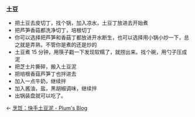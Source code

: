 ### 土豆

 -   把土豆去皮切丁，找个锅，加入凉水，土豆丁放进去开始煮
 -   把芦笋香菇都洗净切丁，培根切丁
 -   你可以选择把芦笋和香菇丁都放进开水断生，也可以选择用小锅小炒一下，总之就是弄熟，不管你是煮的还是炒的
 -   土豆煮 15 分钟，用筷子戳一下发现软糯了，就捞出来。找个碗，用勺子压成泥
 -   把芝士片撕碎，搬入土豆泥
 -   把培根香菇芦笋丁也拌进去
 -   加入一点牛奶，继续拌
 -   加入酱油，盐，黑胡椒调味，继续拌
 -   出锅装盘就可以吃了。


<- [烹饪：快手土豆泥 - Plum's Blog](https://plumz.me/archives/10347/)
